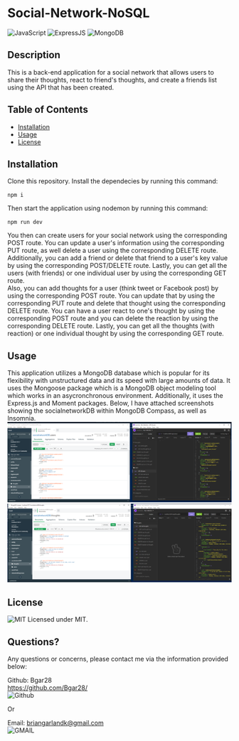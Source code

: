 # Social-Network-NoSQL
 ![JavaScript](https://img.shields.io/badge/JavaScript-323330?style=for-the-badge&logo=javascript&logoColor=F7DF1E)
 ![ExpressJS](https://img.shields.io/badge/Express.js-404D59?style=for-the-badge)
 ![MongoDB](https://img.shields.io/badge/MongoDB-4EA94B?style=for-the-badge&logo=mongodb&logoColor=white)
  
  ## Description 
  
  This is a back-end application for a social network that allows users to share their thoughts, react to friend's thoughts, and create a friends list using the API that has been created.  
  ## Table of Contents
  * [Installation](#installation)
  * [Usage](#usage)
  * [License](#license)
   
  ## Installation
Clone this repository. Install the dependecies by running this command:
```
npm i
```
    
Then start the application using nodemon by running this command:
```
npm run dev
```

You then can create users for your social network using the corresponding POST route. You can update a user's information using the corresponding PUT route, as well delete a user using the corresponding DELETE route. Additionally, you can add a friend or delete that friend to a user's key value by using the corresponding POST/DELETE route. Lastly, you can get all the users (with friends) or one individual user by using the corresponding GET route. <br>
Also, you can add thoughts for a user (think tweet or Facebook post) by using the corresponding POST route. You can update that by using the corresponding PUT route and delete that thought using the corresponding DELETE route. You can have a user react to one's thought by using the corresponding POST route and you can delete the reaction by using the corresponding DELETE route. Lastly, you can get all the thoughts (with reaction) or one individual thought by using the corresponding GET route.


  ## Usage

  This application utilizes a MongoDB database which is popular for its flexibility with unstructured data and its speed with large amounts of data. It uses the Mongoose package which is a MongoDB object modeling tool which works in an asycronchronous environment. Additionally, it uses the Express.js and Moment packages. Below, I have attached screenshots showing the socialnetworkDB within MongoDB Compass, as well as Insomnia.  <br>
  ![screenshot](https://github.com/Bgar28/Social-Network-NoSQL/blob/main/assets/users.png) <br>
  ![screenshot](https://github.com/Bgar28/Social-Network-NoSQL/blob/main/assets/thoughts.png)
 

  ## License
  ![MIT](https://img.shields.io/badge/License-MIT-yellow.svg) Licensed under MIT.

  

  ## Questions?

  Any questions or concerns, please contact me via the information provided below:

  Github: Bgar28 <br> https://github.com/Bgar28/ <br>
  ![Github](https://img.shields.io/badge/GitHub-100000?style=for-the-badge&logo=github&logoColor=white)

  Or

  Email: briangarlandk@gmail.com <br>
  ![GMAIL](https://img.shields.io/badge/Gmail-D14836?style=for-the-badge&logo=gmail&logoColor=white)